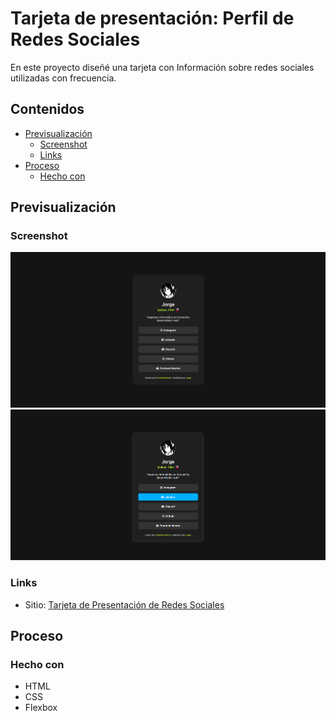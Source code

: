 # Tarjeta de presentación: Perfil de Redes Sociales

En este proyecto diseñé una tarjeta con Información sobre redes sociales utilizadas con frecuencia.

## Contenidos

- [Previsualización](#previsualización)
  - [Screenshot](#screenshot)
  - [Links](#links)
- [Proceso](#proceso)
  - [Hecho con](#hecho-con)

## Previsualización

### Screenshot

![](./assets/images/example1.png)
![](./assets/images/example2.png)

### Links

- Sitio: [Tarjeta de Presentación de Redes Sociales](https://f-avalos.github.io/Profile-Card/)

## Proceso

### Hecho con

- HTML
- CSS
- Flexbox